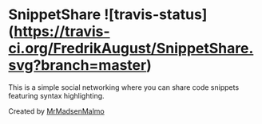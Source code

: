 # SnippetShare ![travis-status] (https://travis-ci.org/FredrikAugust/SnippetShare.svg?branch=master)

This is a simple social networking where you can share code snippets featuring syntax highlighting. 

Created by [MrMadsenMalmo](http://mrmadsenmalmo.com)
